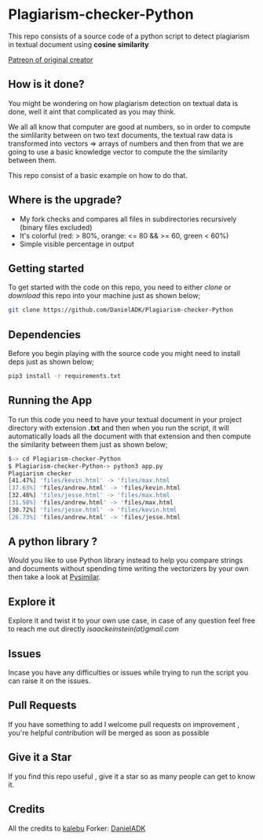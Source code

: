 # Plagiarism-checker-Python

This repo consists of a source code of a python script to detect plagiarism in textual document using **cosine similarity**

[Patreon of original creator](https://www.patreon.com/kalebujordan)

## How is it done?

You might be wondering on how plagiarism detection on textual data is done, well it aint that complicated as you may think.

We all all know that computer are good at numbers, so in order to compute the simlilarity between on two text documents, the textual  raw data is transformed into vectors => arrays of numbers and then from that we are going to use a basic knowledge vector to compute the the similarity between them.

This repo consist of a basic example on how to do that.

## Where is the upgrade?

- My fork checks and compares all files in subdirectories recursively (binary files excluded)
- It's colorful (red: > 80%, orange: <= 80 && >= 60, green < 60%)
- Simple visible percentage in output

## Getting started

To get started with the code on this repo, you need to either *clone* or *download* this repo into your machine just as shown below;

```bash
git clone https://github.com/DanielADK/Plagiarism-checker-Python
```

## Dependencies 

Before you begin playing with the source code you might need to install deps just as shown below;

```bash
pip3 install -r requirements.txt
```

## Running the App

To run this code you need to have your textual document in your project directory with extension **.txt** and then when you run the script, it will automatically loads all the document with that extension and then compute the similarity between them just as shown below;

```bash
$-> cd Plagiarism-checker-Python
$ Plagiarism-checker-Python-> python3 app.py
Plagiarism checker
[41.47%] 'files/kevin.html' -> 'files/max.html
[37.63%] 'files/andrew.html' -> 'files/kevin.html
[32.48%] 'files/jesse.html' -> 'files/max.html
[31.58%] 'files/andrew.html' -> 'files/max.html
[30.72%] 'files/jesse.html' -> 'files/kevin.html
[26.73%] 'files/andrew.html' -> 'files/jesse.html

```

## A python library ?

Would you like to use Python library instead to help you compare strings and documents without spending time writing the vectorizers by your own then take a look at [Pysimilar](https://github.com/Kalebu/pysimilar).

## Explore it 

Explore it and twist it to your own use case, in case of any question feel free to reach me out directly *isaackeinstein(at)gmail.com*

## Issues 

Incase you have any difficulties or issues while trying to run the script
you can raise it on the issues. 

## Pull Requests

If you have something to add I welcome pull requests on improvement , you're helpful contribution will be merged as soon as possible

## Give it a Star

If you find this repo useful , give it a star so as many people can get to know it.

## Credits

All the credits to [kalebu](https://github.com/kalebu)
Forker: [DanielADK](https://github.com/DanielADK)
